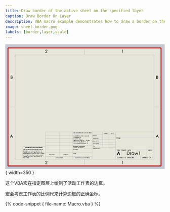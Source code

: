```yaml
---
title: Draw border of the active sheet on the specified layer
caption: Draw Border On Layer
description: VBA macro example demonstrates how to draw a border on the active drawing sheet on the specified layer considering the sheet scale
image: sheet-border.png
labels: [border,layer,scale]
---
```

![在图层上绘制的工作表边框](sheet-border.png){ width=350 }

这个VBA宏在指定图层上绘制了活动工作表的边框。

宏会考虑工作表的比例尺来计算边框的正确坐标。

{% code-snippet { file-name: Macro.vba } %}